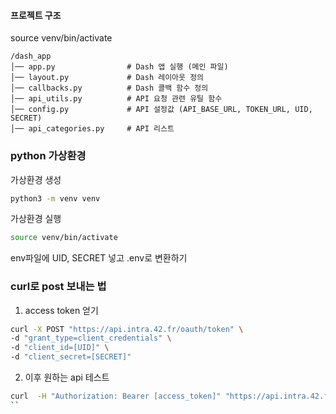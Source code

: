 #### 프로젝트 구조
source venv/bin/activate
```
/dash_app
│── app.py                # Dash 앱 실행 (메인 파일)
│── layout.py             # Dash 레이아웃 정의
│── callbacks.py          # Dash 콜백 함수 정의
│── api_utils.py          # API 요청 관련 유틸 함수
│── config.py             # API 설정값 (API_BASE_URL, TOKEN_URL, UID, SECRET)
│── api_categories.py     # API 리스트
```

### python 가상환경
가상환경 생성
```bash
python3 -m venv venv
```
  
가상환경 실행
```bash
source venv/bin/activate
```

env파일에 UID, SECRET 넣고 .env로 변환하기

### curl로 post 보내는 법
1. access token 얻기
```bash
curl -X POST "https://api.intra.42.fr/oauth/token" \
-d "grant_type=client_credentials" \
-d "client_id=[UID]" \
-d "client_secret=[SECRET]"
```

2. 이후 원하는 api 테스트
```bash
curl  -H "Authorization: Bearer [access_token]" "https://api.intra.42.fr/v2/cursus/81"
``
